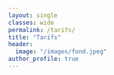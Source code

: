 ```yaml
---
layout: single
classes: wide
permalink: /tarifs/
title: "Tarifs"
header:
  image: "/images/fond.jpeg"
author_profile: true
---
```

